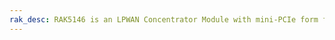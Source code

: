 ```yaml
---
rak_desc: RAK5146 is an LPWAN Concentrator Module with mini-PCIe form factor based on Semtech SX1303 and SX126X for Listen Before Talk feature, which enables easy integration into an existing router or other network equipment with LPWAN Gateway capabilities.
---
```


<rk-redirect to="/Product-Categories/WisLink/RAK5146/Overview/" />